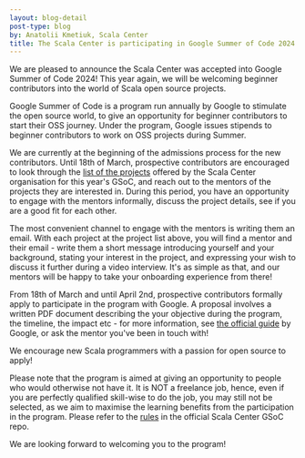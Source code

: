 ```yaml
---
layout: blog-detail
post-type: blog
by: Anatolii Kmetiuk, Scala Center
title: The Scala Center is participating in Google Summer of Code 2024
---
```

We are pleased to announce the Scala Center was accepted into Google Summer of Code 2024! This year again, we will be welcoming beginner contributors into the world of Scala open source projects.

Google Summer of Code is a program run annually by Google to stimulate the open source world, to give an opportunity for beginner contributors to start their OSS journey. Under the program, Google issues stipends to beginner contributors to work on OSS projects during Summer.

We are currently at the beginning of the admissions process for the new contributors. Until 18th of March, prospective contributors are encouraged to look through the [list of the projects](https://github.com/scalacenter/googlesummerofcode) offered by the Scala Center organisation for this year's GSoC, and reach out to the mentors of the projects they are interested in. During this period, you have an opportunity to engage with the mentors informally, discuss the project details, see if you are a good fit for each other.

The most convenient channel to engage with the mentors is writing them an email. With each project at the project list above, you will find a mentor and their email - write them a short message introducing yourself and your background, stating your interest in the project, and expressing your wish to discuss it further during a video interview. It's as simple as that, and our mentors will be happy to take your onboarding experience from there!

From 18th of March and until April 2nd, prospective contributors formally apply to participate in the program with Google. A proposal involves a written PDF document describing the your objective during the program, the timeline, the impact etc - for more information, see [the official guide](https://google.github.io/gsocguides/student/writing-a-proposal) by Google, or ask the mentor you've been in touch with!

We encourage new Scala programmers with a passion for open source to apply!

Please note that the program is aimed at giving an opportunity to people who would otherwise not have it. It is NOT a freelance job, hence, even if you are perfectly qualified skill-wise to do the job, you may still not be selected, as we aim to maximise the learning benefits from the participation in the program. Please refer to the [rules](https://github.com/scalacenter/googlesummerofcode?tab=readme-ov-file#rules) in the official Scala Center GSoC repo.

We are looking forward to welcoming you to the program!
